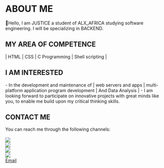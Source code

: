 <!DOCTYPE html>
<html>

<head>
<meta charset="UTF-8">
    <meta name="description" content="A brief description of the page">
    <meta name="keywords" content="Uzor,Justice,Onyeka, Nigerian Software Enginner, ALX student,Inovative,Tech savvy">
    <meta name="viewport" content="width=device-width, initial-scale=1.0">
    <link rel="stylesheet" href="index.css">
</head>

<div id="about_me">
<h1>ABOUT ME</h1>
<p>👋Hello, I am JUSTICE a student of ALX_AFRICA studying software engineering.
I will be specializing in BACKEND.</p>
</div>
<div id="my_area_of_competence">
<h2>MY AREA OF COMPETENCE</h2>
| HTML | CSS | C Programming | Shell scripting |
</div>
<div id="i_am_interested">
<h2> I AM INTERESTED </h2>
- In the development and maintenance of | web servers and apps | multi-platform application program development | And Data Analysis |
- I am looking forward to participate on innovative projects with great minds like you, to enable me build upon my critical thinking skills. 
</div>
<div id="contact_me">
<h2>CONTACT ME</h2>
You can reach me through the following channels:
<br><br><a href="https://web.facebook.com/Just0sky"><img src="https://img.shields.io/badge/Facebook-1877F2.svg?style=for-the-badge&logo=Facebook&logoColor=white"</a>
<br><a href="https://www.linkedin.com/in/justosky"><img src="https://img.shields.io/badge/LinkedIn-0A66C2.svg?style=for-the-badge&logo=LinkedIn&logoColor=white"</a>
<br><a href="https://twitter.com/just0sky"><img src="https://img.shields.io/badge/Twitter-1DA1F2?style=for-the-badge&logo=twitter&logoColor=white"</a>
<br><a href="https://wa.me/+2348031950483"><img src="https://img.shields.io/badge/WhatsApp-25D366?style=for-the-badge&logo=whatsapp&logoColor=white"</a>
<br>Email 
</div>
<!---
A special repository for changing the look and feel of my profile page
--->
</html>
